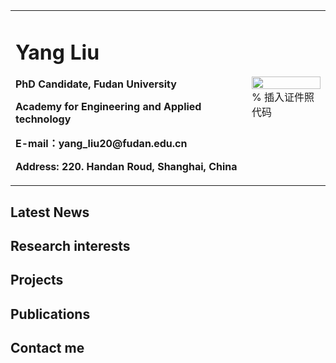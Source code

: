 <table border="0">
  <tr>
    <td width="75%">
      <h1>Yang Liu</h1>
      <p><b>PhD Candidate, Fudan University</b></p>
      <p><b>Academy for Engineering and Applied technology</b></p>
      <p><b>E-mail：yang_liu20@fudan.edu.cn</b></p>
      <p><b>Address: 220. Handan Roud, Shanghai, China</b></p>
    </td>
    <td width="25%">
      <img src="/zhengjianzhao.jpg" width="100%">      % 插入证件照代码
    </td>
  </tr>
</table>

 ## Latest News

 ## Research interests

 ## Projects

 ## Publications

 ## Contact me

